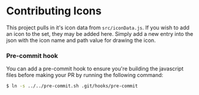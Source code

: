Contributing Icons
==================

This project pulls in it's icon data from `src/iconData.js`. If you wish to add an icon to the set, they may be added here. Simply add a new entry into the json with the icon name and path value for drawing the icon.

### Pre-commit hook
You can add a pre-commit hook to ensure you're building the javascript files before making your PR by running the following command:
```bash
$ ln -s ../../pre-commit.sh .git/hooks/pre-commit
```
